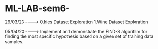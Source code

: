 # ML-LAB-sem6-

29/03/23 ---->  0.Iries Dataset Exploration 
                1.Wine Dataset Exploration
                
05/04/23 ---->  Implement and demonstrate the FIND-S algorithm for finding the most specific hypothesis based on a given set of training data samples.

